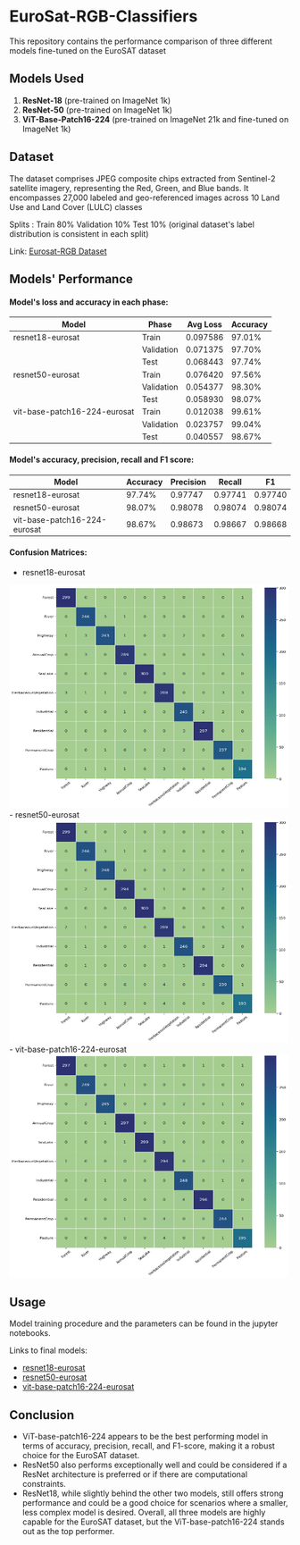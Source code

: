 # EuroSat-RGB-Classifiers

This repository contains the performance comparison of three different models fine-tuned on the EuroSAT dataset

## Models Used
1. **ResNet-18** (pre-trained on ImageNet 1k)
2. **ResNet-50** (pre-trained on ImageNet 1k)
3. **ViT-Base-Patch16-224** (pre-trained on ImageNet 21k and fine-tuned on ImageNet 1k)

## Dataset
The dataset comprises JPEG composite chips extracted from Sentinel-2 satellite imagery, representing the Red, Green, and Blue bands. It encompasses 27,000 labeled and geo-referenced images across 10 Land Use and Land Cover (LULC) classes

Splits : Train 80% Validation 10% Test 10% (original dataset's label distribution is consistent in each split)

Link: [Eurosat-RGB Dataset](https://huggingface.co/datasets/cm93/eurosat)

## Models' Performance
#### Model's loss and accuracy in each phase:

| Model                        | Phase      | Avg Loss | Accuracy  |
|------------------------------|------------|----------|-----------|
| resnet18-eurosat             | Train      | 0.097586 | 97.01%    |
|                              | Validation | 0.071375 | 97.70%    |
|                              | Test       | 0.068443 | 97.74%    |
| resnet50-eurosat             | Train      | 0.076420 | 97.56%    |
|                              | Validation | 0.054377 | 98.30%    |
|                              | Test       | 0.058930 | 98.07%    |
| vit-base-patch16-224-eurosat | Train      | 0.012038 | 99.61%    |
|                              | Validation | 0.023757 | 99.04%    |
|                              | Test       | 0.040557 | 98.67%    |

#### Model's accuracy, precision, recall and F1 score:

| Model                        | Accuracy |  Precision   |    Recall   |     F1      |
|------------------------------|----------|--------------|-------------|-------------|
| resnet18-eurosat             | 97.74%   | 0.97747      | 0.97741     | 0.97740     |
| resnet50-eurosat             | 98.07%   | 0.98078      | 0.98074     | 0.98074     |
| vit-base-patch16-224-eurosat | 98.67%   | 0.98673      | 0.98667     | 0.98668     |


#### Confusion Matrices:
- resnet18-eurosat
<img src="assets/r18.png" width="500" height="400" />
- resnet50-eurosat
<img src="assets/r50.png" width="500" height="400" />
- vit-base-patch16-224-eurosat
<img src="assets/vit.png" width="500" height="400" />

## Usage
Model training procedure and the parameters can be found in the jupyter notebooks.

Links to final models:
- [resnet18-eurosat](https://huggingface.co/cm93/resnet18-eurosat)
- [resnet50-eurosat](https://huggingface.co/cm93/resnet50-eurosat)
- [vit-base-patch16-224-eurosat](https://huggingface.co/cm93/vit-base-patch16-224-eurosat)

## Conclusion
- ViT-base-patch16-224 appears to be the best performing model in terms of accuracy, precision, recall, and F1-score, making it a robust choice for the EuroSAT dataset.
- ResNet50 also performs exceptionally well and could be considered if a ResNet architecture is preferred or if there are computational constraints.
- ResNet18, while slightly behind the other two models, still offers strong performance and could be a good choice for scenarios where a smaller, less complex model is desired.
Overall, all three models are highly capable for the EuroSAT dataset, but the ViT-base-patch16-224 stands out as the top performer.